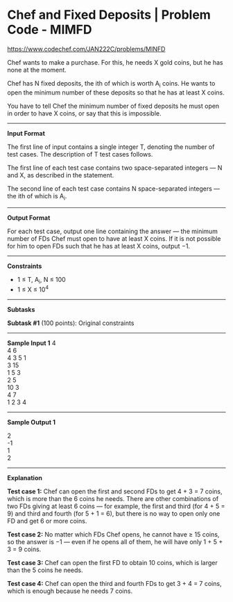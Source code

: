 # Chef and Fixed Deposits | Problem Code - MIMFD

https://www.codechef.com/JAN222C/problems/MINFD

Chef wants to make a purchase. For this, he needs X gold coins, but he has none at the moment.

Chef has N fixed deposits, the ith of which is worth A<sub>i</sub> coins. He wants to open the minimum number of these deposits so that he has at least X coins.

You have to tell Chef the minimum number of fixed deposits he must open in order to have X coins, or say that this is impossible.

***

**Input Format**

The first line of input contains a single integer T, denoting the number of test cases. The description of T test cases follows.

The first line of each test case contains two space-separated integers — N and X, as described in the statement.

The second line of each test case contains N space-separated integers — the ith of which is A<sub>i</sub>.

***

**Output Format**

For each test case, output one line containing the answer — the minimum number of FDs Chef must open to have at least X coins. If it is not possible for him to open FDs such that he has at least X coins, output −1.

***

**Constraints**

* 1 ≤ T, A<sub>i</sub>, N ≤ 100
* 1 ≤ X ≤ 10<sup>4</sup>

***

**Subtasks**

**Subtask #1** (100 points): Original constraints

***

**Sample Input 1** 
4  
4 6  
4 3 5 1  
3 15  
1 5 3  
2 5  
10 3  
4 7  
1 2 3 4  

***

**Sample Output 1** 

2  
-1  
1  
2  

***

**Explanation**

**Test case 1:** Chef can open the first and second FDs to get 4 + 3 = 7 coins, which is more than the 6 coins he needs. There are other combinations of two FDs giving at least 6 coins — for example, the first and third (for 4 + 5 = 9) and third and fourth (for 5 + 1 = 6), but there is no way to open only one FD and get 6 or more coins.

**Test case 2:** No matter which FDs Chef opens, he cannot have ≥ 15 coins, so the answer is −1 — even if he opens all of them, he will have only 1 + 5 + 3 = 9 coins.

**Test case 3:** Chef can open the first FD to obtain 10 coins, which is larger than the 5 coins he needs.

**Test case 4:** Chef can open the third and fourth FDs to get 3 + 4 = 7 coins, which is enough because he needs 7 coins.
